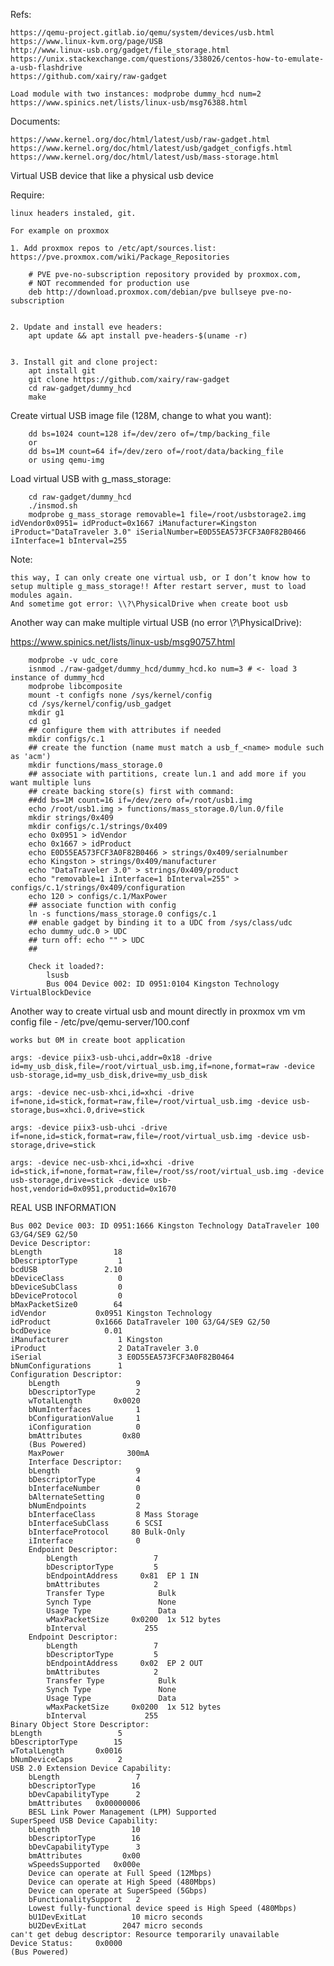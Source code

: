 Refs:

	https://qemu-project.gitlab.io/qemu/system/devices/usb.html
	https://www.linux-kvm.org/page/USB
	http://www.linux-usb.org/gadget/file_storage.html
	https://unix.stackexchange.com/questions/338026/centos-how-to-emulate-a-usb-flashdrive
	https://github.com/xairy/raw-gadget
	
	Load module with two instances: modprobe dummy_hcd num=2
	https://www.spinics.net/lists/linux-usb/msg76388.html

Documents:

	https://www.kernel.org/doc/html/latest/usb/raw-gadget.html
	https://www.kernel.org/doc/html/latest/usb/gadget_configfs.html
	https://www.kernel.org/doc/html/latest/usb/mass-storage.html

Virtual USB device that like a physical usb device

Require:

	linux headers instaled, git.

	For example on proxmox

	1. Add proxmox repos to /etc/apt/sources.list:
	https://pve.proxmox.com/wiki/Package_Repositories

        # PVE pve-no-subscription repository provided by proxmox.com,
        # NOT recommended for production use
        deb http://download.proxmox.com/debian/pve bullseye pve-no-subscription


	2. Update and install eve headers:
        apt update && apt install pve-headers-$(uname -r)


	3. Install git and clone project:
        apt install git
        git clone https://github.com/xairy/raw-gadget
        cd raw-gadget/dummy_hcd
        make
        

Create virtual USB image file (128M, change to what you want):

        dd bs=1024 count=128 if=/dev/zero of=/tmp/backing_file
        or
		dd bs=1M count=64 if=/dev/zero of=/root/data/backing_file
		or using qemu-img

Load virtual USB with g_mass_storage:

		cd raw-gadget/dummy_hcd
		./insmod.sh
        modprobe g_mass_storage removable=1 file=/root/usbstorage2.img idVendor0x0951= idProduct=0x1667 iManufacturer=Kingston iProduct="DataTraveler 3.0" iSerialNumber=E0D55EA573FCF3A0F82B0466 iInterface=1 bInterval=255

Note:

	this way, I can only create one virtual usb, or I don’t know how to setup multiple g_mass_storage!! After restart server, must to load modules again.
	And sometime got error: \\?\PhysicalDrive when create boot usb


Another way can make multiple virtual USB (no error \\?\PhysicalDrive): 

https://www.spinics.net/lists/linux-usb/msg90757.html

        modprobe -v udc_core
        isnmod ./raw-gadget/dummy_hcd/dummy_hcd.ko num=3 # <- load 3 instance of dummy_hcd
        modprobe libcomposite
        mount -t configfs none /sys/kernel/config
        cd /sys/kernel/config/usb_gadget
        mkdir g1
        cd g1
        ## configure them with attributes if needed
        mkdir configs/c.1
        ## create the function (name must match a usb_f_<name> module such as 'acm')
        mkdir functions/mass_storage.0
        ## associate with partitions, create lun.1 and add more if you want multiple luns
        ## create backing store(s) first with command:
        ##dd bs=1M count=16 if=/dev/zero of=/root/usb1.img
        echo /root/usb1.img > functions/mass_storage.0/lun.0/file
        mkdir strings/0x409
        mkdir configs/c.1/strings/0x409
        echo 0x0951 > idVendor
        echo 0x1667 > idProduct
        echo E0D55EA573FCF3A0F82B0466 > strings/0x409/serialnumber
        echo Kingston > strings/0x409/manufacturer
        echo "DataTraveler 3.0" > strings/0x409/product
        echo "removable=1 iInterface=1 bInterval=255" > configs/c.1/strings/0x409/configuration
        echo 120 > configs/c.1/MaxPower
        ## associate function with config
        ln -s functions/mass_storage.0 configs/c.1
        ## enable gadget by binding it to a UDC from /sys/class/udc
        echo dummy_udc.0 > UDC
        ## turn off: echo "" > UDC
        ##

		Check it loaded?:
        	lsusb
        	Bus 004 Device 002: ID 0951:0104 Kingston Technology VirtualBlockDevice


Another way to create virtual usb and mount directly in proxmox vm
	vm config file - /etc/pve/qemu-server/100.conf
    
    works but 0M in create boot application

	args: -device piix3-usb-uhci,addr=0x18 -drive id=my_usb_disk,file=/root/virtual_usb.img,if=none,format=raw -device usb-storage,id=my_usb_disk,drive=my_usb_disk
		
	args: -device nec-usb-xhci,id=xhci -drive if=none,id=stick,format=raw,file=/root/virtual_usb.img -device usb-storage,bus=xhci.0,drive=stick
		
	args: -device piix3-usb-uhci -drive if=none,id=stick,format=raw,file=/root/virtual_usb.img -device usb-storage,drive=stick

	args: -device nec-usb-xhci,id=xhci -drive id=stick,if=none,format=raw,file=/root/ss/root/virtual_usb.img -device usb-storage,drive=stick -device usb-host,vendorid=0x0951,productid=0x1670






REAL USB INFORMATION


	Bus 002 Device 003: ID 0951:1666 Kingston Technology DataTraveler 100 G3/G4/SE9 G2/50
	Device Descriptor:
	bLength                18
	bDescriptorType         1
	bcdUSB               2.10
	bDeviceClass            0 
	bDeviceSubClass         0 
	bDeviceProtocol         0 
	bMaxPacketSize0        64
	idVendor           0x0951 Kingston Technology
	idProduct          0x1666 DataTraveler 100 G3/G4/SE9 G2/50
	bcdDevice            0.01
	iManufacturer           1 Kingston
	iProduct                2 DataTraveler 3.0
	iSerial                 3 E0D55EA573FCF3A0F82B0464
	bNumConfigurations      1
	Configuration Descriptor:
		bLength                 9
		bDescriptorType         2
		wTotalLength       0x0020
		bNumInterfaces          1
		bConfigurationValue     1
		iConfiguration          0 
		bmAttributes         0x80
		(Bus Powered)
		MaxPower              300mA
		Interface Descriptor:
		bLength                 9
		bDescriptorType         4
		bInterfaceNumber        0
		bAlternateSetting       0
		bNumEndpoints           2
		bInterfaceClass         8 Mass Storage
		bInterfaceSubClass      6 SCSI
		bInterfaceProtocol     80 Bulk-Only
		iInterface              0 
		Endpoint Descriptor:
			bLength                 7
			bDescriptorType         5
			bEndpointAddress     0x81  EP 1 IN
			bmAttributes            2
			Transfer Type            Bulk
			Synch Type               None
			Usage Type               Data
			wMaxPacketSize     0x0200  1x 512 bytes
			bInterval             255
		Endpoint Descriptor:
			bLength                 7
			bDescriptorType         5
			bEndpointAddress     0x02  EP 2 OUT
			bmAttributes            2
			Transfer Type            Bulk
			Synch Type               None
			Usage Type               Data
			wMaxPacketSize     0x0200  1x 512 bytes
			bInterval             255
	Binary Object Store Descriptor:
	bLength                 5
	bDescriptorType        15
	wTotalLength       0x0016
	bNumDeviceCaps          2
	USB 2.0 Extension Device Capability:
		bLength                 7
		bDescriptorType        16
		bDevCapabilityType      2
		bmAttributes   0x00000006
		BESL Link Power Management (LPM) Supported
	SuperSpeed USB Device Capability:
		bLength                10
		bDescriptorType        16
		bDevCapabilityType      3
		bmAttributes         0x00
		wSpeedsSupported   0x000e
		Device can operate at Full Speed (12Mbps)
		Device can operate at High Speed (480Mbps)
		Device can operate at SuperSpeed (5Gbps)
		bFunctionalitySupport   2
		Lowest fully-functional device speed is High Speed (480Mbps)
		bU1DevExitLat          10 micro seconds
		bU2DevExitLat        2047 micro seconds
	can't get debug descriptor: Resource temporarily unavailable
	Device Status:     0x0000
	(Bus Powered)
